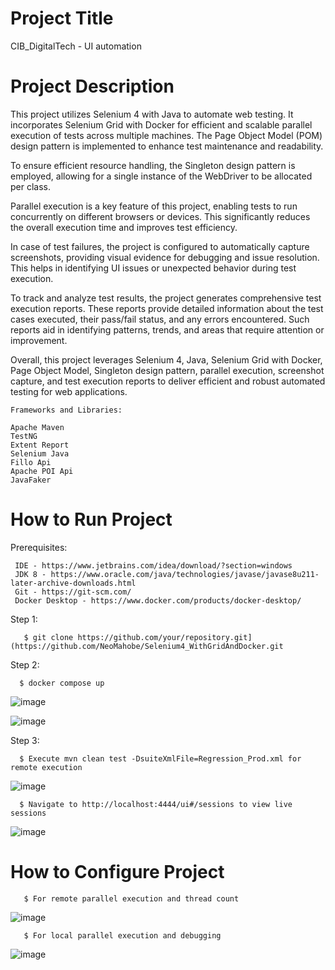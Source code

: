 # Project Title
  CIB_DigitalTech - UI automation

 # Project Description

This project utilizes Selenium 4 with Java to automate web testing. It incorporates Selenium Grid with Docker for efficient and scalable parallel execution of tests across multiple machines. The Page Object Model (POM) design pattern is implemented to enhance test maintenance and readability.

To ensure efficient resource handling, the Singleton design pattern is employed, allowing for a single instance of the WebDriver to be allocated per class.

Parallel execution is a key feature of this project, enabling tests to run concurrently on different browsers or devices. This significantly reduces the overall execution time and improves test efficiency.

In case of test failures, the project is configured to automatically capture screenshots, providing visual evidence for debugging and issue resolution. This helps in identifying UI issues or unexpected behavior during test execution.

To track and analyze test results, the project generates comprehensive test execution reports. These reports provide detailed information about the test cases executed, their pass/fail status, and any errors encountered. Such reports aid in identifying patterns, trends, and areas that require attention or improvement.

Overall, this project leverages Selenium 4, Java, Selenium Grid with Docker, Page Object Model, Singleton design pattern, parallel execution, screenshot capture, and test execution reports to deliver efficient and robust automated testing for web applications.
  
  
    Frameworks and Libraries:
      
    Apache Maven
    TestNG 
    Extent Report
    Selenium Java
    Fillo Api
    Apache POI Api
    JavaFaker

 #  How to Run Project
 
   Prerequisites:
       
     IDE - https://www.jetbrains.com/idea/download/?section=windows
     JDK 8 - https://www.oracle.com/java/technologies/javase/javase8u211-later-archive-downloads.html
     Git - https://git-scm.com/
     Docker Desktop - https://www.docker.com/products/docker-desktop/
   
   Step 1:
   
       $ git clone https://github.com/your/repository.git](https://github.com/NeoMahobe/Selenium4_WithGridAndDocker.git

  Step 2:

      $ docker compose up

![image](https://github.com/NeoMahobe/CIB_DigitalTech-_UI/assets/61291968/8444da2d-fc83-412b-bc2f-5b21fe70fafc)

![image](https://github.com/NeoMahobe/CIB_DigitalTech-_UI/assets/61291968/bf35d012-c8b2-4020-a79e-bcdafebe52b8)

Step 3: 

      $ Execute mvn clean test -DsuiteXmlFile=Regression_Prod.xml for remote execution

![image](https://github.com/NeoMahobe/CIB_DigitalTech-_UI/assets/61291968/16fe3672-fb4c-4add-9424-047046989557)

      $ Navigate to http://localhost:4444/ui#/sessions to view live sessions 

![image](https://github.com/NeoMahobe/CIB_DigitalTech-_UI/assets/61291968/1afb9d9c-0ed2-4707-a35b-f260aeb4d493)


 #  How to Configure Project

       $ For remote parallel execution and thread count
 
  ![image](https://github.com/NeoMahobe/CIB_DigitalTech-_UI/assets/61291968/cac59376-737b-45a6-816f-790acd2c79ca)

       $ For local parallel execution and debugging

  ![image](https://github.com/NeoMahobe/CIB_DigitalTech-_UI/assets/61291968/af7f4d38-028b-46dd-a912-88579704f1cc)











 

